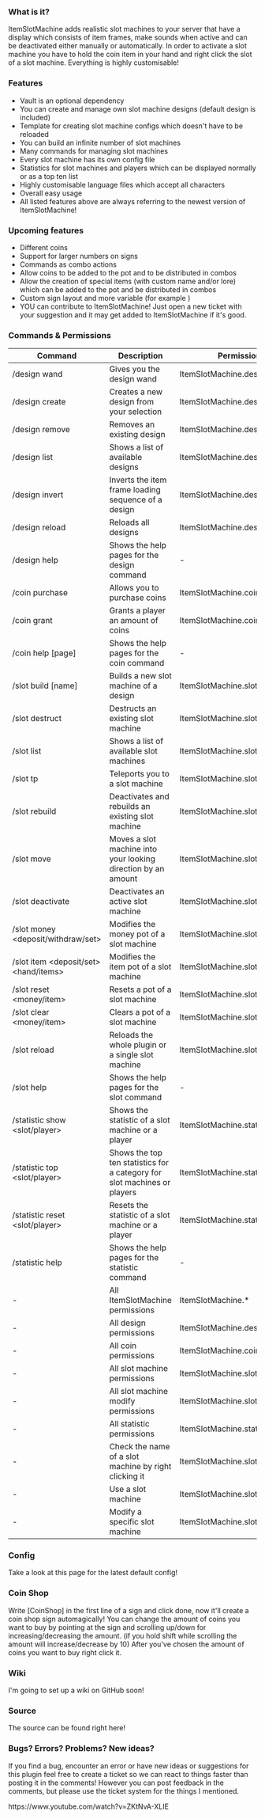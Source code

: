 <h3>What is it?</h3>
<p>
ItemSlotMachine adds realistic slot machines to your server that have a display which consists of item frames, make sounds when active and can be deactivated either manually or automatically. In order to activate a slot machine you have to hold the coin item in your hand and right click the slot of a slot machine. Everything is highly customisable!
</p>
<h3>Features</h3>
<ul>
	<li>Vault is an optional dependency</li>
	<li>You can create and manage own slot machine designs (default design is included)</li>
	<li>Template for creating slot machine configs which doesn't have to be reloaded</li>
	<li>You can build an infinite number of slot machines</li>
	<li>Many commands for managing slot machines</li>
	<li>Every slot machine has its own config file</li>
	<li>Statistics for slot machines and players which can be displayed normally or as a top ten list</li>
	<li>Highly customisable language files which accept all characters</li>
	<li>Overall easy usage</li>
	<li>All listed features above are always referring to the newest version of ItemSlotMachine!</li>
</ul>
<h3>Upcoming features</h3>
<ul>
	<li>Different coins</li>
	<li>Support for larger numbers on signs</li>
	<li>Commands as combo actions</li>
	<li>Allow coins to be added to the pot and to be distributed in combos</li>
	<li>Allow the creation of special items (with custom name and/or lore) which can be added to the pot and be distributed in combos</li>
	<li>Custom sign layout and more variable (for example <player>)</li>
	<li>YOU can contribute to ItemSlotMachine! Just open a new ticket with your suggestion and it may get added to ItemSlotMachine if it's good.</li>
</ul>
<h3>Commands & Permissions</h3>
<p>

| Command | Description | Permission |
| ------------- | ------------- | ------------- |
| /design wand | Gives you the design wand | ItemSlotMachine.design.wand |
| /design create <name>  | Creates a new design from your selection | ItemSlotMachine.design.create |
| /design remove <name> | Removes an existing design | ItemSlotMachine.design.remove | 
| /design list | Shows a list of available designs | ItemSlotMachine.design.list | 
| /design invert <name> | Inverts the item frame loading sequence of a design | ItemSlotMachine.design.invert | 
| /design reload | Reloads all designs | ItemSlotMachine.design.reload | 
| /design help <page> | Shows the help pages for the design command | - | 
| /coin purchase <amount> | Allows you to purchase coins | ItemSlotMachine.coin.purchase | 
| /coin grant <player> <amount> | Grants a player an amount of coins | ItemSlotMachine.coin.grant | 
| /coin help [page] | Shows the help pages for the coin command | - | 
| /slot build <design> [name] | Builds a new slot machine of a design | ItemSlotMachine.slot.build | 
| /slot destruct <name> | Destructs an existing slot machine | ItemSlotMachine.slot.destruct | 
| /slot list | Shows a list of available slot machines | ItemSlotMachine.slot.list | 
| /slot tp <name> | Teleports you to a slot machine | ItemSlotMachine.slot.tp | 
| /slot rebuild <name> | Deactivates and rebuilds an existing slot machine | ItemSlotMachine.slot.rebuild | 
| /slot move <name> <amount> | Moves a slot machine into your looking direction by an amount | ItemSlotMachine.slot.move | 
| /slot deactivate <name> | Deactivates an active slot machine | ItemSlotMachine.slot.deactivate | 
| /slot money <name> <deposit/withdraw/set> <amount> | Modifies the money pot of a slot machine | ItemSlotMachine.slot.money | 
| /slot item <name> <deposit/set> <hand/items> | Modifies the item pot of a slot machine | ItemSlotMachine.slot.item | 
| /slot reset <name> <money/item> | Resets a pot of a slot machine | ItemSlotMachine.slot.reset | 
| /slot clear <name> <money/item> | Clears a pot of a slot machine | ItemSlotMachine.slot.clear | 
| /slot reload <name> | Reloads the whole plugin or a single slot machine | ItemSlotMachine.slot.reload | 
| /slot help <page> | Shows the help pages for the slot command | - | 
| /statistic show <slot/player> <name> | Shows the statistic of a slot machine or a player | ItemSlotMachine.statistic.show | 
| /statistic top <slot/player> <category> | Shows the top ten statistics for a category for slot machines or players | ItemSlotMachine.statistic.top | 
| /statistic reset <slot/player> <name> | Resets the statistic of a slot machine or a player | ItemSlotMachine.statistic.reset | 
| /statistic help <page> | Shows the help pages for the statistic command | - | 
| - | All ItemSlotMachine permissions | ItemSlotMachine.* | 
| - | All design permissions | ItemSlotMachine.design.* | 
| - | All coin permissions | ItemSlotMachine.coin.* | 
| - | All slot machine permissions | ItemSlotMachine.slot.* | 
| - | All slot machine modify permissions | ItemSlotMachine.slot.modify.* | 
| - | All statistic permissions | ItemSlotMachine.statistic.* | 
| - | Check the name of a slot machine by right clicking it | ItemSlotMachine.slot.check | 
| - | Use a slot machine | ItemSlotMachine.slot.use | 
| - | Modify a specific slot machine | ItemSlotMachine.slot.modify.<name> | 
</p>
<h3>Config</h3>
<p>
	Take a look at this page for the latest default config!
</p>
<h3>Coin Shop</h3>
<p>
	Write [CoinShop] in the first line of a sign and click done, now it'll create a coin shop sign automagically! You can change the amount of coins you want to buy by pointing at the sign and scrolling up/down for increasing/decreasing the amount. (if you hold shift while scrolling the amount will increase/decrease by 10) After you've chosen the amount of coins you want to buy right click it.
</p>
<h3>Wiki</h3>
<p>
	I'm going to set up a wiki on GitHub soon!
</p>
<h3>Source</h3>
<p>
	The source can be found right here!
</p>
<h3>Bugs? Errors? Problems? New ideas?</h3>
<p>
	If you find a bug, encounter an error or have new ideas or suggestions for this plugin feel free to create a ticket so we can react to things faster than posting it in the comments! However you can post feedback in the comments, but please use the ticket system for the things I mentioned.
</p>
<p>
https://www.youtube.com/watch?v=ZKtNvA-XLIE
</p>
